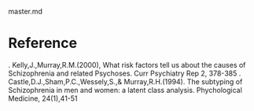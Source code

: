 master.md
# Reference
. Kelly,J.,Murray,R.M.(2000), What risk factors tell us about the causes of Schizophrenia and related Psychoses. Curr Psychiatry Rep 2, 378-385
. Castle,D.J.,Sham,P.C.,Wessely,S.,& Murray,R.H.(1994). The subtyping of Schizophrenia in men and women: a latent class analysis. Phychological Medicine, 24(1),41-51
